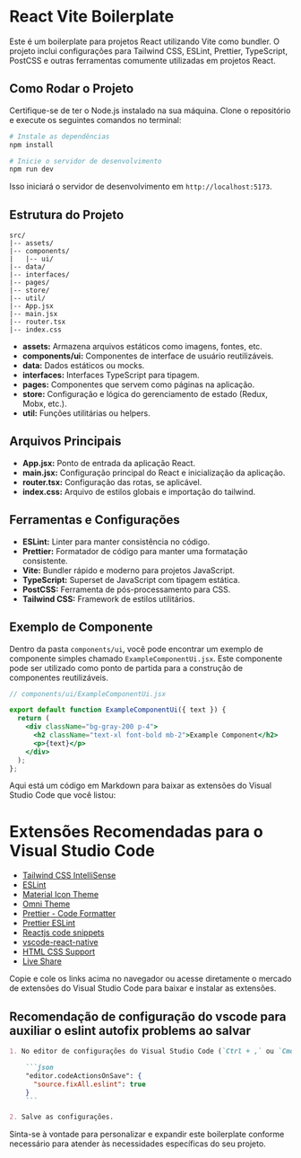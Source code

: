 # React Vite Boilerplate

Este é um boilerplate para projetos React utilizando Vite como bundler. O projeto inclui configurações para Tailwind CSS, ESLint, Prettier, TypeScript, PostCSS e outras ferramentas comumente utilizadas em projetos React.

## Como Rodar o Projeto

Certifique-se de ter o Node.js instalado na sua máquina. Clone o repositório e execute os seguintes comandos no terminal:

```bash
# Instale as dependências
npm install

# Inicie o servidor de desenvolvimento
npm run dev
```

Isso iniciará o servidor de desenvolvimento em `http://localhost:5173`.

## Estrutura do Projeto

```
src/
|-- assets/
|-- components/
|   |-- ui/
|-- data/
|-- interfaces/
|-- pages/
|-- store/
|-- util/
|-- App.jsx
|-- main.jsx
|-- router.tsx
|-- index.css
```

- **assets:** Armazena arquivos estáticos como imagens, fontes, etc.
- **components/ui:** Componentes de interface de usuário reutilizáveis.
- **data:** Dados estáticos ou mocks.
- **interfaces:** Interfaces TypeScript para tipagem.
- **pages:** Componentes que servem como páginas na aplicação.
- **store:** Configuração e lógica do gerenciamento de estado (Redux, Mobx, etc.).
- **util:** Funções utilitárias ou helpers.

## Arquivos Principais

- **App.jsx:** Ponto de entrada da aplicação React.
- **main.jsx:** Configuração principal do React e inicialização da aplicação.
- **router.tsx:** Configuração das rotas, se aplicável.
- **index.css:** Arquivo de estilos globais e importação do tailwind.

## Ferramentas e Configurações

- **ESLint:** Linter para manter consistência no código.
- **Prettier:** Formatador de código para manter uma formatação consistente.
- **Vite:** Bundler rápido e moderno para projetos JavaScript.
- **TypeScript:** Superset de JavaScript com tipagem estática.
- **PostCSS:** Ferramenta de pós-processamento para CSS.
- **Tailwind CSS:** Framework de estilos utilitários.

## Exemplo de Componente

Dentro da pasta `components/ui`, você pode encontrar um exemplo de componente simples chamado `ExampleComponentUi.jsx`. Este componente pode ser utilizado como ponto de partida para a construção de componentes reutilizáveis.

```jsx
// components/ui/ExampleComponentUi.jsx

export default function ExampleComponentUi({ text }) {
  return (
    <div className="bg-gray-200 p-4">
      <h2 className="text-xl font-bold mb-2">Example Component</h2>
      <p>{text}</p>
    </div>
  );
};
```

Aqui está um código em Markdown para baixar as extensões do Visual Studio Code que você listou:

# Extensões Recomendadas para o Visual Studio Code

* [Tailwind CSS IntelliSense](https://marketplace.visualstudio.com/items?itemName=bradlc.vscode-tailwindcss)
* [ESLint](https://marketplace.visualstudio.com/items?itemName=dbaeumer.vscode-eslint)
* [Material Icon Theme](https://marketplace.visualstudio.com/items?itemName=PKief.material-icon-theme)
* [Omni Theme](https://marketplace.visualstudio.com/items?itemName=rocketseat.theme-omni)
* [Prettier - Code Formatter](https://marketplace.visualstudio.com/items?itemName=esbenp.prettier-vscode)
* [Prettier ESLint](https://marketplace.visualstudio.com/items?itemName=rvest.vs-code-prettier-eslint)
* [Reactjs code snippets](https://marketplace.visualstudio.com/items?itemName=zhang-renyang.vscode-react)
* [vscode-react-native](https://marketplace.visualstudio.com/items?itemName=msjsdiag.vscode-react-native)
* [HTML CSS Support](https://marketplace.visualstudio.com/items?itemName=ecmel.vscode-html-css)
* [Live Share](https://marketplace.visualstudio.com/items?itemName=ms-vsliveshare.vsliveshare)

Copie e cole os links acima no navegador ou acesse diretamente o mercado de extensões do Visual Studio Code para baixar e instalar as extensões.

## Recomendação de configuração do vscode para auxiliar o eslint autofix problems ao salvar
```markdown
1. No editor de configurações do Visual Studio Code (`Ctrl + ,` ou `Cmd + ,`), adicione o seguinte trecho de código JSON para ativar a correção automática do ESLint ao salvar:

    ```json
    "editor.codeActionsOnSave": {
      "source.fixAll.eslint": true
    }
    ```

2. Salve as configurações.
```

Sinta-se à vontade para personalizar e expandir este boilerplate conforme necessário para atender às necessidades específicas do seu projeto.
